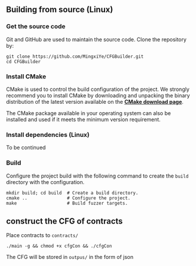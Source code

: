 ## Building from source (Linux)

### Get the source code

Git and GitHub are used to maintain the source code. Clone the repository by:

```shell
git clone https://github.com/MingxiYe/CFGBuilder.git
cd CFGBuilder
```

### Install CMake

CMake is used to control the build configuration of the project. 
We strongly recommend you to install CMake by downloading and unpacking the binary
distribution  of the latest version available on the
[**CMake download page**](https://cmake.org/download/).

The CMake package available in your operating system can also be installed
and used if it meets the minimum version requirement.

### Install dependencies (Linux)

To be continued

### Build

Configure the project build with the following command to create the
`build` directory with the configuration.

```shell
mkdir build; cd build  # Create a build directory.
cmake ..               # Configure the project.
make                   # Build fuzzer targets.
```

## construct the CFG of contracts
Place contracts to `contracts/`

```shell
./main -g && chmod +x cfgCon && ./cfgCon
```
The CFG will be stored in `outpus/` in the form of json